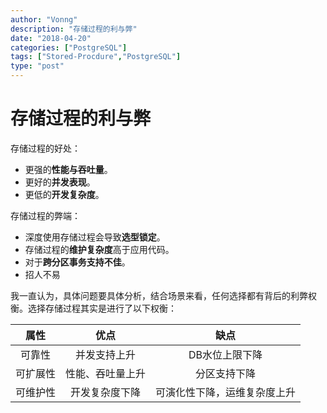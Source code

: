 ```yaml
---
author: "Vonng"
description: "存储过程的利与弊"
date: "2018-04-20"
categories: ["PostgreSQL"]
tags: ["Stored-Procdure","PostgreSQL"]
type: "post"
---
```




# 存储过程的利与弊

















存储过程的好处：

* 更强的**性能与吞吐量**。
* 更好的**并发表现**。
* 更低的**开发复杂度**。

存储过程的弊端：

* 深度使用存储过程会导致**选型锁定**。
* 存储过程的**维护复杂度**高于应用代码。
* 对于**跨分区事务支持不佳**。
* 招人不易



我一直认为，具体问题要具体分析，结合场景来看，任何选择都有背后的利弊权衡。选择存储过程其实是进行了以下权衡：

|   属性   |       优点       |             缺点             |
| :------: | :--------------: | :--------------------------: |
|  可靠性  |   并发支持上升   |        DB水位上限下降        |
| 可扩展性 | 性能、吞吐量上升 |         分区支持下降         |
| 可维护性 |  开发复杂度下降  | 可演化性下降，运维复杂度上升 |